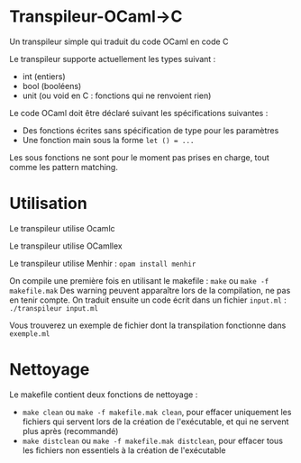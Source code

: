 # Transpileur-OCaml->C
Un transpileur simple qui traduit du code OCaml en code C 

Le transpileur supporte actuellement les types suivant :
- int (entiers) 
- bool (booléens) 
- unit (ou void en C : fonctions qui ne renvoient rien)

Le code OCaml doit être déclaré suivant les spécifications suivantes : 

- Des fonctions écrites sans spécification de type pour les paramètres
- Une fonction main sous la forme ```let () = ...```

Les sous fonctions ne sont pour le moment pas prises en charge, tout comme les pattern matching.

# Utilisation

Le transpileur utilise Ocamlc

Le transpileur utilise OCamllex

Le transpileur utilise Menhir : ```opam install menhir```

On compile une première fois en utilisant le makefile : ```make``` ou ```make -f makefile.mak```
Des warning peuvent apparaître lors de la compilation, ne pas en tenir compte.
On traduit ensuite un code écrit dans un fichier ```input.ml``` : ```./transpileur input.ml ```

Vous trouverez un exemple de fichier dont la transpilation fonctionne dans ```exemple.ml```

# Nettoyage 

Le makefile contient deux fonctions de nettoyage :
- ```make clean``` ou ```make -f makefile.mak clean```, pour effacer uniquement les fichiers qui servent lors de la création de l'exécutable, et qui ne servent plus après (recommandé)
- ```make distclean``` ou ```make -f makefile.mak distclean```, pour effacer tous les fichiers non essentiels à la création de l'exécutable

